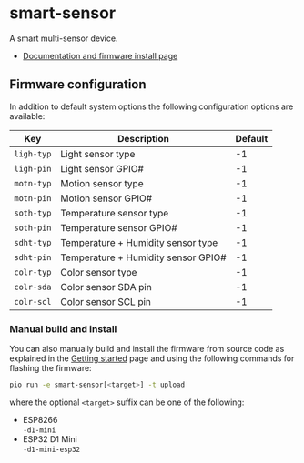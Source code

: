 # smart-sensor

A smart multi-sensor device.

- [Documentation and firmware install page](https://homegenie.it/mini/1.2/examples/smart-sensor/)


## Firmware configuration

In addition to default system options the following configuration options are available:

| Key        | Description                         | Default |
|------------|-------------------------------------|---------|
| `ligh-typ` | Light sensor type                   | -1      |
| `ligh-pin` | Light sensor GPIO#                  | -1      |
| `motn-typ` | Motion sensor type                  | -1      |
| `motn-pin` | Motion sensor GPIO#                 | -1      |
| `soth-typ` | Temperature sensor type             | -1      |
| `soth-pin` | Temperature sensor GPIO#            | -1      |
| `sdht-typ` | Temperature + Humidity sensor type  | -1      |
| `sdht-pin` | Temperature + Humidity sensor GPIO# | -1      |
| `colr-typ` | Color sensor type                   | -1      |
| `colr-sda` | Color sensor SDA pin                | -1      |
| `colr-scl` | Color sensor SCL pin                | -1      |


### Manual build and install

You can also manually build and install the firmware from source code
as explained in the [Getting started](../../getting-started#custom-firmware) page
and using the following commands for flashing the firmware:

```bash
pio run -e smart-sensor[<target>] -t upload
```

where the optional `<target>` suffix can be one of the following:
- ESP8266  
  `-d1-mini`
- ESP32 D1 Mini  
  `-d1-mini-esp32`
